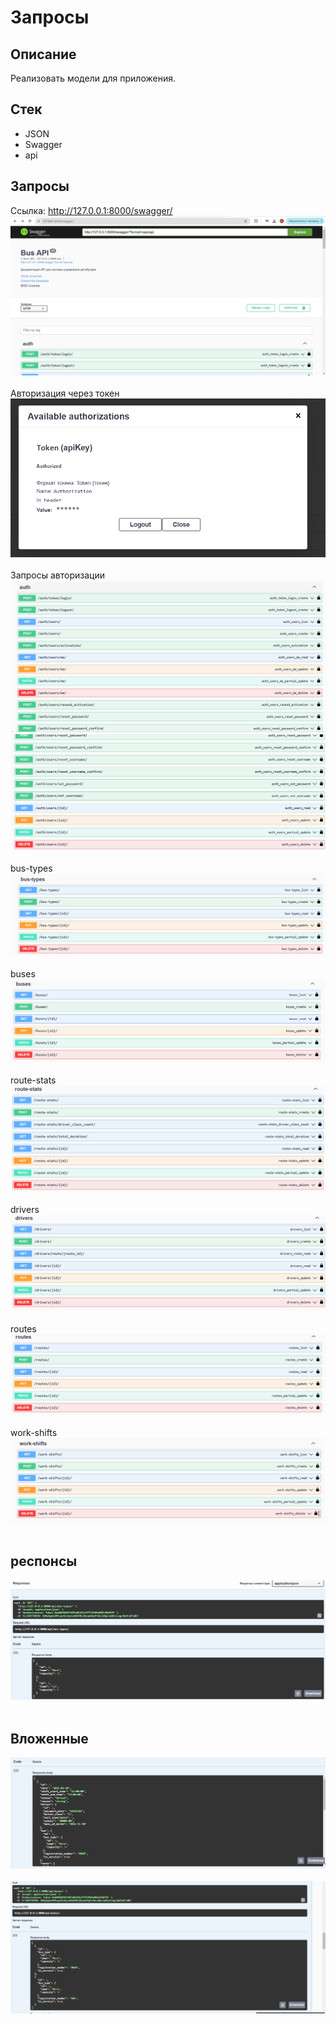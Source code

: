 # Запросы

## Описание

Реализовать модели для приложения.

## Стек

- JSON
- Swagger
- api

## Запросы

Ссылка: http://127.0.0.1:8000/swagger/
![Screenshot](image/img.png)<br><br>
Авторизация через токен
![Screenshot](image/img_1.png)<br><br>
Запросы авторизации
![Screenshot](image/img_2.png)
![Screenshot](image/img_3.png)<br><br>
bus-types
![Screenshot](image/img_4.png)<br><br>
buses
![Screenshot](image/img_5.png)<br><br>
route-stats
![Screenshot](image/img_6.png)<br><br>
drivers
![Screenshot](image/img_7.png)<br><br>
routes
![Screenshot](image/img_8.png)<br><br>
work-shifts
![Screenshot](image/img_9.png)<br><br>

## респонсы
![Screenshot](image/img_10.png)<br><br>
## Вложенные
![Screenshot](image/img_11.png)<br><br>
![Screenshot](image/img_12.png)<br><br>